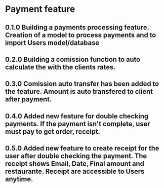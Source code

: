 # Payment feature

## 0.1.0 Building a payments processing feature. Creation of a model to process payments and to import Users model/database 

## 0.2.0 Building a comission function to auto calculate the with the clients rates. 

## 0.3.0 Comission auto transfer has been added to the feature. Amount is auto transfered to client after payment.

## 0.4.0 Added new feature for double checking payments. If the payment isn't complete, user must pay to get order, receipt.

## 0.5.0 Added new feature to create receipt for the user after double checking the payment. The receipt shows Email, Date, Final amount and restaurante. Receipt are accessible to Users anytime.

